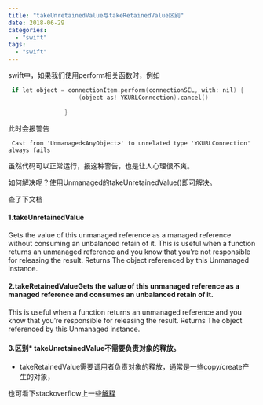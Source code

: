 ```yaml
---
title: "takeUnretainedValue与takeRetainedValue区别"
date: 2018-06-29
categories:
  - "swift"
tags:
  - "swift"
---
```

<!--more-->


swift中，如果我们使用perform相关函数时，例如

```objective-c
 if let object = connectionItem.perform(connectionSEL, with: nil) {
                    (object as! YKURLConnection).cancel()
                    
                }
```

此时会报警告

	 Cast from 'Unmanaged<AnyObject>' to unrelated type 'YKURLConnection' always fails

虽然代码可以正常运行，报这种警告，也是让人心理很不爽。

<!--more-->

如何解决呢？使用Unmanaged<AnyObject>的takeUnretainedValue()即可解决。

查了下文档
#### 1.takeUnretainedValue
Gets the value of this unmanaged reference as a managed reference without consuming an unbalanced retain of it.
This is useful when a function returns an unmanaged reference and you know that you’re not responsible for releasing the result.
Returns	
The object referenced by this Unmanaged instance.

#### 2.takeRetainedValueGets the value of this unmanaged reference as a managed reference and consumes an unbalanced retain of it.
This is useful when a function returns an unmanaged reference and you know that you’re responsible for releasing the result.
Returns	
The object referenced by this Unmanaged instance.

#### 3.区别* takeUnretainedValue不需要负责对象的释放。
* takeRetainedValue需要调用者负责对象的释放，通常是一些copy/create产生的对象，

也可看下stackoverflow上一些[解释](https://stackoverflow.com/questions/28978200/whats-the-difference-between-takeunretainedvalue-and-takeretainedvalue)